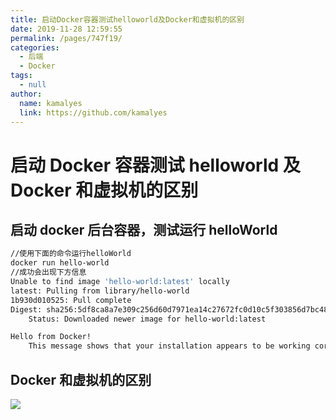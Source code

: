 ```yaml
---
title: 启动Docker容器测试helloworld及Docker和虚拟机的区别
date: 2019-11-28 12:59:55
permalink: /pages/747f19/
categories: 
  - 后端
  - Docker
tags: 
  - null
author: 
  name: kamalyes
  link: https://github.com/kamalyes
---
```


# 启动 Docker 容器测试 helloworld 及 Docker 和虚拟机的区别

## 启动 docker 后台容器，测试运行 helloWorld

```bash
//使用下面的命令运行helloWorld
docker run hello-world
//成功会出现下方信息
Unable to find image 'hello-world:latest' locally
latest: Pulling from library/hello-world
1b930d010525: Pull complete
Digest: sha256:5df8ca8a7e309c256d60d7971ea14c27672fc0d10c5f303856d7bc48f8cc17ff
    Status: Downloaded newer image for hello-world:latest

Hello from Docker!
    This message shows that your installation appears to be working correctly.
```

## Docker 和虚拟机的区别

![](https://cdn.jsdelivr.net/gh/kamalyes/image-bed@master/col//backend/ed67795051274d22a0e81fe1fbcb1141.png)
